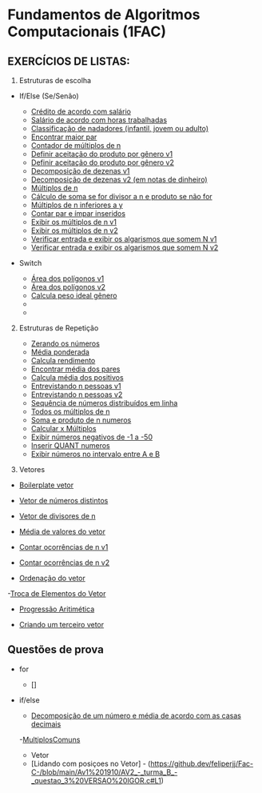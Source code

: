 # Fundamentos de Algoritmos Computacionais (1FAC)

## EXERCÍCIOS DE LISTAS:  

1. Estruturas de escolha
- If/Else (Se/Senão)
    - [Crédito de acordo com salário](https://github.com/feliperjj/Fac-C-/blob/main/Calculando%20Cr%C3%A9dito%20de%20acordo%20com%20o%20sal%C3%A1rio.c)
    - [Salário de acordo com horas trabalhadas](https://github.com/feliperjj/Fac-C-/blob/main/Calculando%20sal%C3%A1rio.c)
    - [Classificação de nadadores (infantil, jovem ou adulto)](https://github.com/feliperjj/Fac-C-/blob/main/Classificando%20Nadadores%20.c)
    - [Encontrar maior par](https://github.com/feliperjj/Fac-C-/blob/main/Conta%20maior%20fornecido%20e%20media%20de%20pares.c)
    - [Contador de múltiplos de n](https://github.com/feliperjj/Fac-C-/blob/main/Contador%20de%20Multiplos.c)
    - [Definir aceitação do produto por gênero v1](https://github.com/feliperjj/Fac-C-/blob/main/Contando%20quants%20pessoas%20gostaram%20ou%20nao%2Cseu%20genero%20e%20qual%20a%20maior%20aceita%C3%A7%C3%A3o.c)
    - [Definir aceitação do produto por gênero v2](https://github.com/feliperjj/Fac-C-/blob/main/Entrevistando%20perguntando%20genero%20e%20opini%C3%A3o.c)
    - [Decomposição de dezenas v1](https://github.com/feliperjj/Fac-C-/blob/main/Decompondo.c)
    - [Decomposição de dezenas v2 (em notas de dinheiro)](https://github.com/feliperjj/Fac-C-/blob/main/Decompor%20dinheiro%20em%20notas%20.c)
    - [Múltiplos de n](https://github.com/feliperjj/Fac-C-/blob/main/Exibindo%20Multiplos%20de%20n%20.c)
    - [Cálculo de soma se for divisor a n e produto se não for](https://github.com/feliperjj/Fac-C-/blob/main/Exibindo%20soma%20e%20Produto.c)
    - [Múltiplos de n inferiores a y](https://github.com/feliperjj/Fac-C-/blob/main/Exibir%20Multiplos%20de%20x%20e%20y.c)
    - [Contar par e ímpar inseridos](https://github.com/feliperjj/Fac-C-/blob/main/Exibir%20Quant%20Negativos%20e%20M%C3%A9dia.c)
    - [Exibir os múltiplos de n v1](https://github.com/feliperjj/Fac-C-/blob/main/Exibir%20de%20um%20a%2050.cpp)
    - [Exibir os múltiplos de n v2](https://github.com/feliperjj/Fac-C-/blob/main/Exibir%20intervalo%20os%20divisores%20de%20y.c)
    - [Verificar entrada e exibir os algarismos que somem N v1](https://github.com/feliperjj/Fac-C-/blob/main/Exibir%20intervalo%20cujos%20numeros%20somem%20N.c)
    - [Verificar entrada e exibir os algarismos que somem N v2](https://github.com/feliperjj/Fac-C-/blob/main/Exibir%20intervalo%20onde%20numeros%20somados%20sejam%20N.c)

- Switch 
    - [Área dos polígonos v1](https://github.com/feliperjj/Fac-C-/blob/main/%C3%81rea%20dos%20poligonos.c)
    - [Área dos polígonos v2](https://github.com/feliperjj/Fac-C-/blob/main/Calcular%20%C3%A1rea%20dos%20poligonos.c)
    - [Calcula peso ideal gênero](https://github.com/feliperjj/Fac-C-/blob/main/Calcula%20Peso%20Ideal.c)
    - 
    - 

2. Estruturas de Repetição 
    - [Zerando os números](https://github.com/feliperjj/Fac-C-/blob/main/a.c)
    - [Média ponderada](https://github.com/feliperjj/Fac-C-/blob/main/Calculando%20media%20ponderada.c)
    - [Calcula rendimento](https://github.com/feliperjj/Fac-C-/blob/main/Calculando%20Rendimento.c)
    - [Encontrar média dos pares](https://github.com/feliperjj/Fac-C-/blob/main/Conta%20maior%20fornecido%20e%20media%20de%20pares.c)
    - [Calcula média dos positivos](https://github.com/feliperjj/Fac-C-/blob/main/Conta%20negativos%20digitados%20e%20calcula%20m%C3%A9dia%20de%20positivos.c)
    - [Entrevistando n pessoas v1](https://github.com/feliperjj/Fac-C-/blob/main/Contando%20quants%20pessoas%20gostaram%20ou%20nao%2Cseu%20genero%20e%20qual%20a%20maior%20aceita%C3%A7%C3%A3o.c)
    - [Entrevistando n pessoas v2](https://github.com/feliperjj/Fac-C-/blob/main/Entrevistando%20perguntando%20genero%20e%20opini%C3%A3o.c)
    - [Sequência de números distribuídos em linha](https://github.com/feliperjj/Fac-C-/blob/main/Exibe%20sequencia%20de%201%20a%207%20e%20de%207%20a%200%20.c)
    - [Todos os múltiplos de n](https://github.com/feliperjj/Fac-C-/blob/main/Exibindo%20Multiplos%20de%20n%20.c)
    - [Soma e produto de n numeros](https://github.com/feliperjj/Fac-C-/blob/main/Exibindo%20soma%20e%20Produto.c)
    - [Calcular x Múltiplos](https://github.com/feliperjj/Fac-C-/blob/main/Exibir%20Multiplos%20de%20x%20e%20y.c)
    - [Exibir números negativos de -1 a -50](https://github.com/feliperjj/Fac-C-/blob/main/Exibir%20Num%20-1%20a%20-50.c)
    - [Inserir QUANT numeros](https://github.com/feliperjj/Fac-C-/blob/main/Exibir%20Quant%20Negativos%20e%20M%C3%A9dia.c)
    - [Exibir números no intervalo entre A e B](https://github.com/feliperjj/Fac-C-/blob/main/Exibir%20intervalo%20definido%20por%20a%20e%20b%20com%20exce%C3%A7%C3%A3o%20dos%20multiplos%20de%20c.c.c)    

3. Vetores
- [Boilerplate vetor](https://github.com/feliperjj/Fac-C-/blob/main/Boilerplate%20QUEST%C3%95ES%20DE%20VETOR)
- [Vetor de números distintos](https://github.com/feliperjj/Fac-C-/blob/main/Atividade5_Vit%C3%B3riaPiloto%20-%20vetor%20de%20numeros%20distintos.c)
- [Vetor de divisores de n](https://github.com/feliperjj/Fac-C-/blob/main/Atividade7_Vit%C3%B3riaPiloto%20-%20armazenar%20divisores%20de%20n%20em%20vetor.c)
- [Média de valores do vetor](https://github.com/feliperjj/Fac-C-/blob/main/Atividade8_Vit%C3%B3riaPiloto%20-%20manipula%C3%A7%C3%A3o%20vetores.c)
- [Contar ocorrências de n v1](https://github.com/feliperjj/Fac-C-/blob/main/Contar%20ocorrencias%20em%20um%20vet)
- [Contar ocorrências de n v2](https://github.com/feliperjj/Fac-C-/blob/main/Determinar%20o%20numero%20de%20ocorrencias%20de%20um%20inteiro%20em%20um%20vetor.c)

- [Ordenação do vetor](https://github.dev/feliperjj/Fac-C-/blob/main/ListaXI_Exerc3_versao2%20-%20verificar%20ordena%C3%A7%C3%A3o%20vetor.c#L1)

-[Troca de Elementos do Vetor](https://github.dev/feliperjj/Fac-C-/blob/main/ListaXI_Exerc2%20-%20troca%20troca%20de%20elementos%20no%20vetor.c)



- [Progressão Aritimética](https://github.dev/feliperjj/Fac-C-/blob/main/ListaXI_Exerc4%20-%20vetor%20progressao%20aritmetica.c)

- [ Criando um terceiro vetor](https://github.dev/feliperjj/Fac-C-/blob/main/Av1%201910/Criar%20um%20terceiro%20vetor%20unindo%20os%20dois%20primeiros)

## Questões de prova
- for 
    - []
- if/else
    - [Decomposição de um número e média de acordo com as casas decimais](https://github.com/feliperjj/Fac-C-/blob/main/Exercicio%201%20Prova%20Av1.c)

    -[MultiplosComuns](https://github.dev/feliperjj/Fac-C-/blob/main/Av1%201910/questao02AV2_vitoria%20piloto%20Multiplos%20Comuns.c)


    - Vetor 
    - [Lidando com posiçoes no Vetor] - (https://github.dev/feliperjj/Fac-C-/blob/main/Av1%201910/AV2_-_turma_B_-_questao_3%20VERSAO%20IGOR.c#L1)
